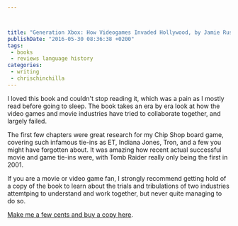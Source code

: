 ```yaml
---



title: "Generation Xbox: How Videogames Invaded Hollywood, by Jamie Russell"
publishDate: "2016-05-30 08:36:38 +0200"
tags:
 - books 
 - reviews language history
categories:
 - writing
 - chrischinchilla
---
```


I loved this book and couldn't stop reading it, which was a pain as I mostly read before going to sleep. The book takes an era by era look at how the video games and movie industries have tried to collaborate together, and largely failed.

The first few chapters were great research for my Chip Shop board game, covering such infamous tie-ins as ET, Indiana Jones, Tron, and a few you might have forgotten about. It was amazing how recent actual successful movie and game tie-ins were, with Tomb Raider really only being the first in 2001.

If you are a movie or video game fan, I strongly recommend getting hold of a copy of the book to learn about the trials and tribulations of two industries attemtping to understand and work together, but never quite managing to do so.

<a  href="https://www.amazon.com/gp/product/0956507247/ref=as_li_tl?ie=UTF8&camp=1789&creative=9325&creativeASIN=0956507247&linkCode=as2&tag=gregamamma-20&linkId=QJWOILAD45ZYV5EQ">Make me a few cents and buy a copy here</a>.<img src="https://ir-na.amazon-adsystem.com/e/ir?t=gregamamma-20&l=as2&o=1&a=0956507247" width="1" height="1" border="0" alt="" style="border:none !important; margin:0px !important;" />
